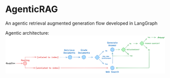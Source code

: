 # AgenticRAG
An agentic retrieval augmented generation flow developed in LangGraph

Agentic architecture:
![Logo](https://github.com/baina23/AgenticRAG/blob/main/figures/Langgraph_Adaptive_Rag.png)
